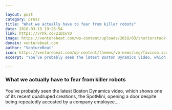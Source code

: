 ```yaml
---

layout: post
category: press
title: "What we actually have to fear from killer robots"
date: 2018-03-19 19:26:54
link: https://vrhk.co/2IDzuYD
image: https://venturebeat.com/wp-content/uploads/2018/03/shutterstock_749412532-e1521408946623.jpg?fit=1200%2C675&strip=all
domain: venturebeat.com
author: "VentureBeat"
icon: https://venturebeat.com/wp-content/themes/vb-news/img/favicon.ico
excerpt: "You’ve probably seen the latest Boston Dynamics video, which shows one of its recent quadruped creations, the SpotMini, opening a door despite being repeatedly accosted by a company employee.…"

---
```


### What we actually have to fear from killer robots

You’ve probably seen the latest Boston Dynamics video, which shows one of its recent quadruped creations, the SpotMini, opening a door despite being repeatedly accosted by a company employee.…